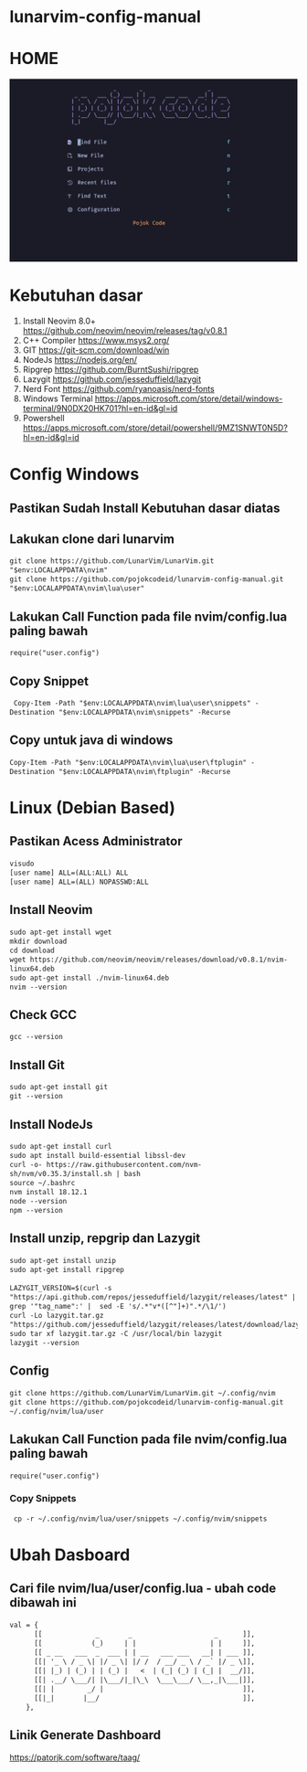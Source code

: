 # lunarvim-config-manual

# HOME

![home!](img/dashboard.png)

# Kebutuhan dasar

1. Install Neovim 8.0+ https://github.com/neovim/neovim/releases/tag/v0.8.1
2. C++ Compiler https://www.msys2.org/
3. GIT https://git-scm.com/download/win
4. NodeJs https://nodejs.org/en/
5. Ripgrep https://github.com/BurntSushi/ripgrep
6. Lazygit https://github.com/jesseduffield/lazygit
7. Nerd Font https://github.com/ryanoasis/nerd-fonts
8. Windows Terminal https://apps.microsoft.com/store/detail/windows-terminal/9N0DX20HK701?hl=en-id&gl=id
9. Powershell https://apps.microsoft.com/store/detail/powershell/9MZ1SNWT0N5D?hl=en-id&gl=id

# Config Windows

## Pastikan Sudah Install Kebutuhan dasar diatas

## Lakukan clone dari lunarvim

```
git clone https://github.com/LunarVim/LunarVim.git "$env:LOCALAPPDATA\nvim"
git clone https://github.com/pojokcodeid/lunarvim-config-manual.git "$env:LOCALAPPDATA\nvim\lua\user"
```

## Lakukan Call Function pada file nvim/config.lua paling bawah

```
require("user.config")
```

## Copy Snippet

```
 Copy-Item -Path "$env:LOCALAPPDATA\nvim\lua\user\snippets" -Destination "$env:LOCALAPPDATA\nvim\snippets" -Recurse
```

## Copy untuk java di windows

```
Copy-Item -Path "$env:LOCALAPPDATA\nvim\lua\user\ftplugin" -Destination "$env:LOCALAPPDATA\nvim\ftplugin" -Recurse
```

# Linux (Debian Based)

## Pastikan Acess Administrator

```
visudo
[user name] ALL=(ALL:ALL) ALL
[user name] ALL=(ALL) NOPASSWD:ALL
```

## Install Neovim

```
sudo apt-get install wget
mkdir download
cd download
wget https://github.com/neovim/neovim/releases/download/v0.8.1/nvim-linux64.deb
sudo apt-get install ./nvim-linux64.deb
nvim --version
```

## Check GCC

```
gcc --version
```

## Install Git

```
sudo apt-get install git
git --version
```

## Install NodeJs

```
sudo apt-get install curl
sudo apt install build-essential libssl-dev
curl -o- https://raw.githubusercontent.com/nvm-sh/nvm/v0.35.3/install.sh | bash
source ~/.bashrc
nvm install 18.12.1
node --version
npm --version
```

## Install unzip, repgrip dan Lazygit

```
sudo apt-get install unzip
sudo apt-get install ripgrep

LAZYGIT_VERSION=$(curl -s "https://api.github.com/repos/jesseduffield/lazygit/releases/latest" | grep '"tag_name":' |  sed -E 's/.*"v*([^"]+)".*/\1/')
curl -Lo lazygit.tar.gz "https://github.com/jesseduffield/lazygit/releases/latest/download/lazygit_${LAZYGIT_VERSION}_Linux_x86_64.tar.gz"
sudo tar xf lazygit.tar.gz -C /usr/local/bin lazygit
lazygit --version
```

## Config

```
git clone https://github.com/LunarVim/LunarVim.git ~/.config/nvim
git clone https://github.com/pojokcodeid/lunarvim-config-manual.git ~/.config/nvim/lua/user
```

## Lakukan Call Function pada file nvim/config.lua paling bawah

```
require("user.config")
```

### Copy Snippets

```
 cp -r ~/.config/nvim/lua/user/snippets ~/.config/nvim/snippets
```

# Ubah Dasboard

## Cari file nvim/lua/user/config.lua - ubah code dibawah ini

```
val = {
      [[             _       _                    _      ]],
      [[            (_)     | |                  | |     ]],
      [[ _ __   ___  _  ___ | | __   ___ ___   __| | ___ ]],
      [[| '_ \ / _ \| |/ _ \| |/ /  / __/ _ \ / _` |/ _ \]],
      [[| |_) | (_) | | (_) |   <  | (_| (_) | (_| |  __/]],
      [[| .__/ \___/| |\___/|_|\_\  \___\___/ \__,_|\___|]],
      [[| |        _/ |                                  ]],
      [[|_|       |__/                                   ]],
    },
```

## Linik Generate Dashboard

https://patorjk.com/software/taag/
